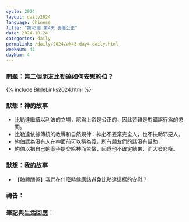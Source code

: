 ```yaml
---
cycle: 2024
layout: daily2024
language: Chinese
title: "第43週 第4天 善惡公正"
date: 2024-10-24
categories: daily
permalink: /daily/2024/wk43-day4-daily.html
weekNum: 43
dayNum: 4
---
```


### 問題：第二個朋友比勒達如何安慰約伯？

{% include BibleLinks2024.html %}

### 默想：神的故事
+ 比勒達繼續以利法的立場，認爲上帝是公正的，因此苦難是對錯誤行爲的懲罰。
+ 比勒達依據傳統的教導和自然規律：神必不丟棄完全人，也不扶助邪惡人。
+ 約伯認為沒有人在神面前可以稱為義，所有朋友們的話沒有幫助，
+ 約伯以把自己的案子提交給神而苦惱，因爲他不確定結果，而大發悲嘆。

### 默想：我的故事
+ 【肢體關係】我們在什麼時候應該避免比勒達這樣的安慰？

### 禱告：

### 筆記與生活回應：
